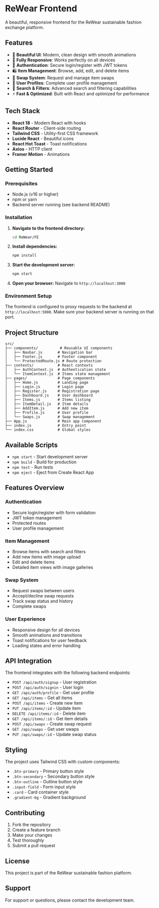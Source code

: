 # ReWear Frontend

A beautiful, responsive frontend for the ReWear sustainable fashion exchange platform.

## Features

- 🎨 **Beautiful UI**: Modern, clean design with smooth animations
- 📱 **Fully Responsive**: Works perfectly on all devices
- 🔐 **Authentication**: Secure login/register with JWT tokens
- 🛍️ **Item Management**: Browse, add, edit, and delete items
- 🔄 **Swap System**: Request and manage item swaps
- 👤 **User Profiles**: Complete user profile management
- 🎯 **Search & Filters**: Advanced search and filtering capabilities
- ⚡ **Fast & Optimized**: Built with React and optimized for performance

## Tech Stack

- **React 18** - Modern React with hooks
- **React Router** - Client-side routing
- **Tailwind CSS** - Utility-first CSS framework
- **Lucide React** - Beautiful icons
- **React Hot Toast** - Toast notifications
- **Axios** - HTTP client
- **Framer Motion** - Animations

## Getting Started

### Prerequisites

- Node.js (v16 or higher)
- npm or yarn
- Backend server running (see backend README)

### Installation

1. **Navigate to the frontend directory:**
   ```bash
   cd ReWear/FE
   ```

2. **Install dependencies:**
   ```bash
   npm install
   ```

3. **Start the development server:**
   ```bash
   npm start
   ```

4. **Open your browser:**
   Navigate to `http://localhost:3000`

### Environment Setup

The frontend is configured to proxy requests to the backend at `http://localhost:5000`. Make sure your backend server is running on that port.

## Project Structure

```
src/
├── components/          # Reusable UI components
│   ├── Navbar.js       # Navigation bar
│   ├── Footer.js       # Footer component
│   └── ProtectedRoute.js # Route protection
├── contexts/           # React contexts
│   ├── AuthContext.js  # Authentication state
│   └── ItemContext.js  # Items state management
├── pages/              # Page components
│   ├── Home.js         # Landing page
│   ├── Login.js        # Login page
│   ├── Register.js     # Registration page
│   ├── Dashboard.js    # User dashboard
│   ├── Items.js        # Items listing
│   ├── ItemDetail.js   # Item details
│   ├── AddItem.js      # Add new item
│   ├── Profile.js      # User profile
│   └── Swaps.js        # Swap management
├── App.js              # Main app component
├── index.js            # Entry point
└── index.css           # Global styles
```

## Available Scripts

- `npm start` - Start development server
- `npm build` - Build for production
- `npm test` - Run tests
- `npm eject` - Eject from Create React App

## Features Overview

### Authentication
- Secure login/register with form validation
- JWT token management
- Protected routes
- User profile management

### Item Management
- Browse items with search and filters
- Add new items with image upload
- Edit and delete items
- Detailed item views with image galleries

### Swap System
- Request swaps between users
- Accept/decline swap requests
- Track swap status and history
- Complete swaps

### User Experience
- Responsive design for all devices
- Smooth animations and transitions
- Toast notifications for user feedback
- Loading states and error handling

## API Integration

The frontend integrates with the following backend endpoints:

- `POST /api/auth/signup` - User registration
- `POST /api/auth/signin` - User login
- `GET /api/auth/profile` - Get user profile
- `GET /api/items` - Get all items
- `POST /api/items` - Create new item
- `PUT /api/items/:id` - Update item
- `DELETE /api/items/:id` - Delete item
- `GET /api/items/:id` - Get item details
- `POST /api/swaps` - Create swap request
- `GET /api/swaps` - Get user swaps
- `PUT /api/swaps/:id` - Update swap status

## Styling

The project uses Tailwind CSS with custom components:

- `.btn-primary` - Primary button style
- `.btn-secondary` - Secondary button style
- `.btn-outline` - Outline button style
- `.input-field` - Form input style
- `.card` - Card container style
- `.gradient-bg` - Gradient background

## Contributing

1. Fork the repository
2. Create a feature branch
3. Make your changes
4. Test thoroughly
5. Submit a pull request

## License

This project is part of the ReWear sustainable fashion platform.

## Support

For support or questions, please contact the development team. 
